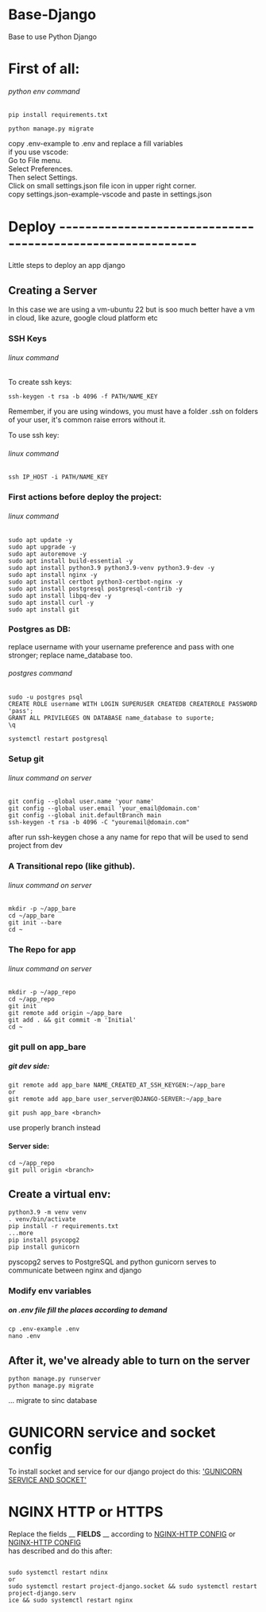 # Base-Django
Base to use Python Django

# First of all:
###### python env command
```
pip install requirements.txt
```
```
python manage.py migrate
```
copy .env-example to .env and replace a fill variables<br>
if you use vscode:<br>
  Go to File menu.<br>
  Select Preferences.<br>
  Then select Settings.<br>
  Click on small settings.json file icon in upper right corner.<br>
  copy settings.json-example-vscode and paste in settings.json<br>


# Deploy -----------------------------------------------------------
Little steps to deploy an app django

## Creating a Server

In this case we are using a vm-ubuntu 22
but is soo much better have a vm in cloud, like azure, google cloud platform etc

### SSH Keys
###### linux command
To create ssh keys:
```commandline
ssh-keygen -t rsa -b 4096 -f PATH/NAME_KEY
```
Remember, if you are using windows, you must have a folder .ssh on folders of your user, 
it's common raise errors without it.

To use ssh key:
###### linux command
```commandline
ssh IP_HOST -i PATH/NAME_KEY
```

### First actions before deploy the project:
###### linux command
```commandline
sudo apt update -y
sudo apt upgrade -y
sudo apt autoremove -y
sudo apt install build-essential -y
sudo apt install python3.9 python3.9-venv python3.9-dev -y
sudo apt install nginx -y
sudo apt install certbot python3-certbot-nginx -y
sudo apt install postgresql postgresql-contrib -y
sudo apt install libpq-dev -y
sudo apt install curl -y
sudo apt install git
```
### Postgres as DB:
replace username with your username preference and pass with one stronger;
replace name_database too.
###### postgres command
```
sudo -u postgres psql
CREATE ROLE username WITH LOGIN SUPERUSER CREATEDB CREATEROLE PASSWORD 'pass';
GRANT ALL PRIVILEGES ON DATABASE name_database to suporte;
\q
```
```commandline
systemctl restart postgresql
```
### Setup git
###### linux command on server
```commandline
git config --global user.name 'your name'
git config --global user.email 'your_email@domain.com'
git config --global init.defaultBranch main
ssh-keygen -t rsa -b 4096 -C "youremail@domain.com"
```
after run ssh-keygen chose a any name for repo that will be used to send project from dev
### A Transitional repo (like github).
###### linux command on server
```
mkdir -p ~/app_bare
cd ~/app_bare
git init --bare
cd ~
```

### The Repo for app
###### linux command on server
```
mkdir -p ~/app_repo
cd ~/app_repo
git init
git remote add origin ~/app_bare
git add . && git commit -m 'Initial'
cd ~
```
### git pull on app_bare
##### git dev side: 
```
git remote add app_bare NAME_CREATED_AT_SSH_KEYGEN:~/app_bare
or
git remote add app_bare user_server@DJANGO-SERVER:~/app_bare

git push app_bare <branch>
```
use properly branch instead <branch>
#### Server side:
```
cd ~/app_repo
git pull origin <branch>
```
## Create a virtual env:
```commandline
python3.9 -m venv venv
. venv/bin/activate
pip install -r requirements.txt
...more
pip install psycopg2
pip install gunicorn
```
pyscopg2 serves to PostgreSQL and python
gunicorn serves to communicate between nginx and django
### Modify env variables
##### on .env file fill the places according to demand
```commandline
cp .env-example .env
nano .env
```
## After it, we've already able to turn on the server
```commandline
python manage.py runserver
python manage.py migrate
```
... migrate to sinc database

# GUNICORN service and socket config
To install socket and service for our django project do this: <a href="./DEPLOY-SERVER-UTILS/GUNICORN SERVICE AND SOCKET.txt"> 'GUNICORN SERVICE AND SOCKET'</a>

# NGINX HTTP or HTTPS
Replace the fields __ __FIELDS__ __ according to <a href="./DEPLOY-SERVER-UTILS/NGINX-HTTP">NGINX-HTTP CONFIG</a> or <a href="./DEPLOY-SERVER-UTILS/NGINX-HTTP">NGINX-HTTP CONFIG</a>
<br>has described and do this after:
```

sudo systemctl restart ndinx
or
sudo systemctl restart project-django.socket && sudo systemctl restart project-django.serv
ice && sudo systemctl restart nginx
```